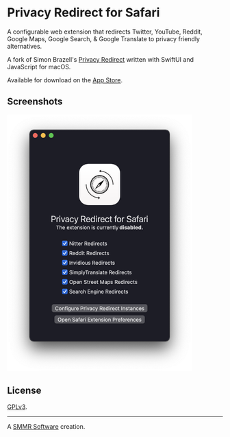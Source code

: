 # Privacy Redirect for Safari

A configurable web extension that redirects Twitter, YouTube, Reddit,
Google Maps, Google Search, & Google Translate to privacy friendly
alternatives.

A fork of Simon Brazell's [Privacy Redirect][fork] written with SwiftUI
and JavaScript for macOS.

Available for download on the [App Store].

## Screenshots

<img width="432" src="/macos.png" alt="Privacy Redirect for Safari on macOS">

## License

[GPLv3](COPYING).

***

A [SMMR Software] creation.

[fork]: https://github.com/SimonBrazell/privacy-redirect
[App Store]: https://apps.apple.com/us/app/privacy-redirect/id1578144015
[SMMR Software]: https://smmr.software/
